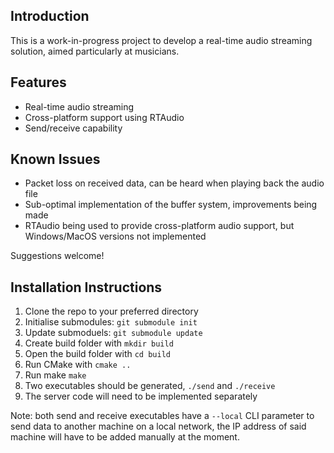 ## Introduction

This is a work-in-progress project to develop a real-time audio streaming solution, aimed particularly at musicians. 

## Features

- Real-time audio streaming 
- Cross-platform support using RTAudio
- Send/receive capability 

## Known Issues

- Packet loss on received data, can be heard when playing back the audio file
- Sub-optimal implementation of the buffer system, improvements being made
- RTAudio being used to provide cross-platform audio support, but Windows/MacOS versions not implemented 

Suggestions welcome!

## Installation Instructions

1. Clone the repo to your preferred directory
2. Initialise submodules: `git submodule init`
3. Update submoduels: `git submodule update`
4. Create build folder with `mkdir build`
5. Open the build folder with `cd build`
6. Run CMake with `cmake ..`
7. Run make `make`
8. Two executables should be generated, `./send` and `./receive`
9. The server code will need to be implemented separately

Note: both send and receive executables have a `--local` CLI parameter to send data to another machine on a local network, the IP address of said machine will have to be added manually at the moment.
